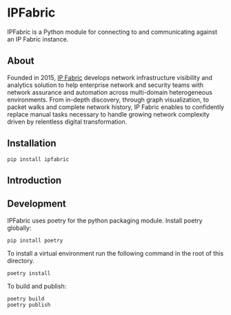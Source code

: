 # IPFabric

IPFabric is a Python module for connecting to and communicating against an IP Fabric instance.

## About

Founded in 2015, [IP Fabric](https://ipfabric.io/) develops network infrastructure visibility and analytics
solution to help enterprise network and security teams with network assurance and automation across multi-domain
heterogeneous environments. From in-depth discovery, through graph visualization, to packet walks and complete network
history, IP Fabric enables to confidently replace manual tasks necessary to handle growing network complexity driven by
relentless digital transformation.

## Installation

```
pip install ipfabric
```

## Introduction

## Development

IPFabric uses poetry for the python packaging module. Install poetry globally:

```
pip install poetry
```

To install a virtual environment run the following command in the root of this directory.

```
poetry install
```

To build and publish:

```
poetry build
poetry publish
```
